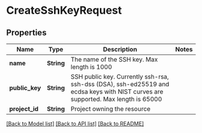 # CreateSshKeyRequest

## Properties

Name | Type | Description | Notes
------------ | ------------- | ------------- | -------------
**name** | **String** | The name of the SSH key. Max length is 1000 | 
**public_key** | **String** | SSH public key. Currently ssh-rsa, ssh-dss (DSA), ssh-ed25519 and ecdsa keys with NIST curves are supported. Max length is 65000 | 
**project_id** | **String** | Project owning the resource | 

[[Back to Model list]](../README.md#documentation-for-models) [[Back to API list]](../README.md#documentation-for-api-endpoints) [[Back to README]](../README.md)


